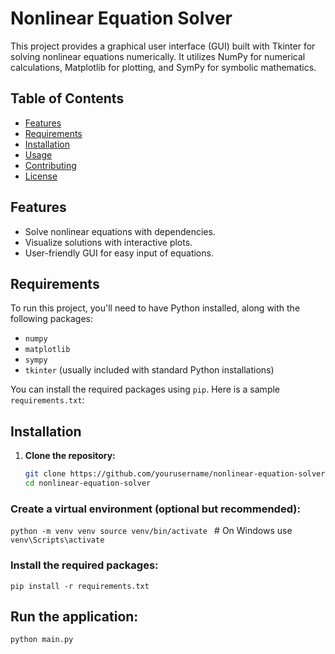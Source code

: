 # Nonlinear Equation Solver

This project provides a graphical user interface (GUI) built with Tkinter for solving nonlinear equations numerically. It utilizes NumPy for numerical calculations, Matplotlib for plotting, and SymPy for symbolic mathematics.

## Table of Contents

- [Features](#features)
- [Requirements](#requirements)
- [Installation](#installation)
- [Usage](#usage)
- [Contributing](#contributing)
- [License](#license)

## Features

- Solve nonlinear equations with dependencies.
- Visualize solutions with interactive plots.
- User-friendly GUI for easy input of equations.

## Requirements

To run this project, you'll need to have Python installed, along with the following packages:

- `numpy`
- `matplotlib`
- `sympy`
- `tkinter` (usually included with standard Python installations)

You can install the required packages using `pip`. Here is a sample `requirements.txt`:


## Installation

1. **Clone the repository:**

   ```bash
   git clone https://github.com/yourusername/nonlinear-equation-solver.git
   cd nonlinear-equation-solver

### Create a virtual environment (optional but recommended):

`python -m venv venv
source venv/bin/activate `  # On Windows use `venv\Scripts\activate`

### Install the required packages:
`pip install -r requirements.txt`


## Run the application:

`python main.py`
